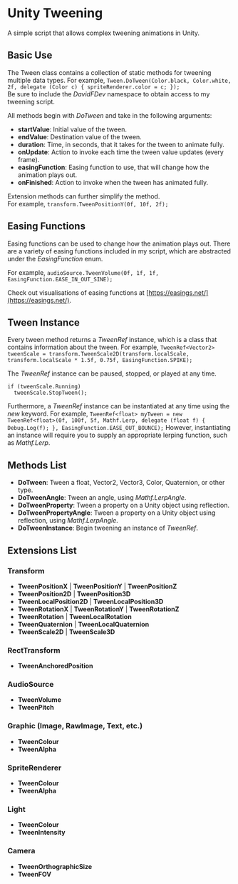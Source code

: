 # Unity Tweening
A simple script that allows complex tweening animations in Unity.

## Basic Use
The Tween class contains a collection of static methods for tweening multiple data types.
For example, `Tween.DoTween(Color.black, Color.white, 2f, delegate (Color c) { spriteRenderer.color = c; });`
</br>Be sure to include the *DavidFDev* namespace to obtain access to my tweening script.

All methods begin with *DoTween* and take in the following arguments:
- **startValue**: Initial value of the tween.
- **endValue**: Destination value of the tween.
- **duration**: Time, in seconds, that it takes for the tween to animate fully.
- **onUpdate**: Action to invoke each time the tween value updates (every frame).
- **easingFunction**: Easing function to use, that will change how the animation plays out.
- **onFinished**: Action to invoke when the tween has animated fully.

Extension methods can further simplify the method.
</br>For example, `transform.TweenPositionY(0f, 10f, 2f);`

## Easing Functions
Easing functions can be used to change how the animation plays out. There are a variety of easing functions included in my script, which are abstracted under the *EasingFunction* enum.

For example, `audioSource.TweenVolume(0f, 1f, 1f, EasingFunction.EASE_IN_OUT_SINE);`

Check out visualisations of easing functions at [https://easings.net/](https://easings.net/).

## Tween Instance
Every tween method returns a *TweenRef* instance, which is a class that contains information about the tween.
For example, `TweenRef<Vector2> tweenScale = transform.TweenScale2D(transform.localScale, transform.localScale * 1.5f, 0.75f, EasingFunction.SPIKE);`

The *TweenRef* instance can be paused, stopped, or played at any time.
```
if (tweenScale.Running)
  tweenScale.StopTween();
```

Furthermore, a *TweenRef* instance can be instantiated at any time using the *new* keyword.
For example, `TweenRef<float> myTween = new TweenRef<float>(0f, 100f, 5f, Mathf.Lerp, delegate (float f) { Debug.Log(f); }, EasingFunction.EASE_OUT_BOUNCE);`
However, instantiating an instance will require you to supply an appropriate lerping function, such as *Mathf.Lerp*.

## Methods List
- **DoTween**: Tween a float, Vector2, Vector3, Color, Quaternion, or other type.
- **DoTweenAngle**: Tween an angle, using *Mathf.LerpAngle*.
- **DoTweenProperty**: Tween a property on a Unity object using reflection.
- **DoTweenPropertyAngle**: Tween a property on a Unity object using reflection, using *Mathf.LerpAngle*.
- **DoTweenInstance**: Begin tweening an instance of *TweenRef*.

## Extensions List
### Transform
- **TweenPositionX** | **TweenPositionY** | **TweenPositionZ**
- **TweenPosition2D** | **TweenPosition3D**
- **TweenLocalPosition2D** | **TweenLocalPosition3D**
- **TweenRotationX** | **TweenRotationY** | **TweenRotationZ**
- **TweenRotation** | **TweenLocalRotation**
- **TweenQuaternion** | **TweenLocalQuaternion**
- **TweenScale2D** | **TweenScale3D**

### RectTransform
- **TweenAnchoredPosition**

### AudioSource
- **TweenVolume**
- **TweenPitch**

### Graphic (Image, RawImage, Text, etc.)
- **TweenColour**
- **TweenAlpha**

### SpriteRenderer
- **TweenColour**
- **TweenAlpha**

### Light
- **TweenColour**
- **TweenIntensity**

### Camera
- **TweenOrthographicSize**
- **TweenFOV**
